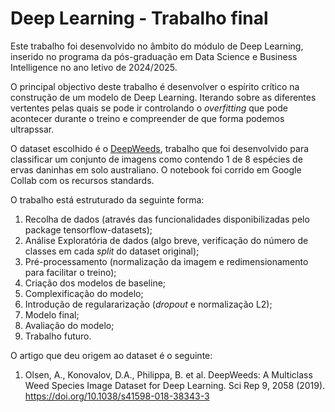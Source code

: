 # Deep Learning - Trabalho final

Este trabalho foi desenvolvido no âmbito do módulo de Deep Learning, inserido no programa da pós-graduação em Data Science e Business Intelligence no ano letivo de 2024/2025.

O principal objectivo deste trabalho é desenvolver o espírito crítico na construção de um modelo de Deep Learning. Iterando sobre as diferentes vertentes pelas quais se pode ir controlando o _overfitting_ que pode acontecer durante o treino e compreender de que forma podemos ultrapssar.

O dataset escolhido é o [DeepWeeds](https://www.tensorflow.org/datasets/catalog/deep_weeds?hl=pt-br), trabalho que foi desenvolvido para classificar um conjunto de imagens como contendo 1 de 8 espécies de ervas daninhas em solo australiano.
O notebook foi corrido em Google Collab com os recursos standards.

O trabalho está estruturado da seguinte forma:
1. Recolha de dados (através das funcionalidades disponibilizadas pelo package tensorflow-datasets);
2. Análise Exploratória de dados (algo breve, verificação do número de classes em cada _split_ do dataset original);
3. Pré-processamento (normalização da imagem e redimensionamento para facilitar o treino);
4. Criação dos modelos de baseline;
5. Complexificação do modelo;
6. Introdução de regulararização (_dropout_ e normalização L2);
7. Modelo final;
8. Avaliação do modelo;
9. Trabalho futuro.

O artigo que deu origem ao dataset é o seguinte:
1. Olsen, A., Konovalov, D.A., Philippa, B. et al. DeepWeeds: A Multiclass Weed Species Image Dataset for Deep Learning. Sci Rep 9, 2058 (2019). https://doi.org/10.1038/s41598-018-38343-3
